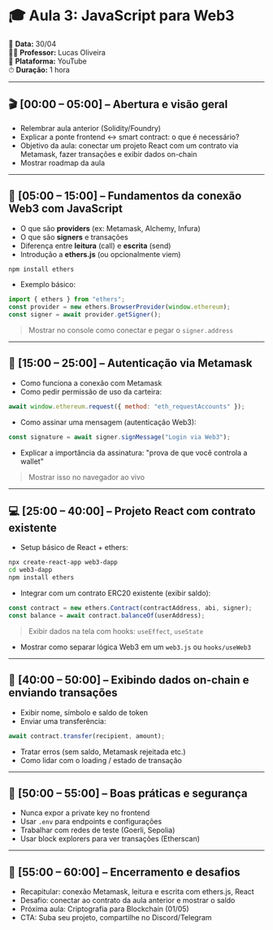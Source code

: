 # 🎓 Aula 3: **JavaScript para Web3**

📅 **Data:** 30/04  
👨‍🏫 **Professor:** Lucas Oliveira  
📍 **Plataforma:** YouTube  
⏱ **Duração:** 1 hora

---

## 🎬 **[00:00 – 05:00] – Abertura e visão geral**

- Relembrar aula anterior (Solidity/Foundry)
- Explicar a ponte frontend ↔ smart contract: o que é necessário?
- Objetivo da aula: conectar um projeto React com um contrato via Metamask, fazer transações e exibir dados on-chain
- Mostrar roadmap da aula

---

## 🔌 **[05:00 – 15:00] – Fundamentos da conexão Web3 com JavaScript**

- O que são **providers** (ex: Metamask, Alchemy, Infura)
- O que são **signers** e transações
- Diferença entre **leitura** (call) e **escrita** (send)
- Introdução a **ethers.js** (ou opcionalmente viem)

```bash
npm install ethers
```

- Exemplo básico:

```js
import { ethers } from "ethers";
const provider = new ethers.BrowserProvider(window.ethereum);
const signer = await provider.getSigner();
```

> Mostrar no console como conectar e pegar o `signer.address`

---

## 🦊 **[15:00 – 25:00] – Autenticação via Metamask**

- Como funciona a conexão com Metamask
- Como pedir permissão de uso da carteira:

```js
await window.ethereum.request({ method: "eth_requestAccounts" });
```

- Como assinar uma mensagem (autenticação Web3):

```js
const signature = await signer.signMessage("Login via Web3");
```

- Explicar a importância da assinatura: "prova de que você controla a wallet"

> Mostrar isso no navegador ao vivo

---

## 💻 **[25:00 – 40:00] – Projeto React com contrato existente**

- Setup básico de React + ethers:

```bash
npx create-react-app web3-dapp
cd web3-dapp
npm install ethers
```

- Integrar com um contrato ERC20 existente (exibir saldo):

```js
const contract = new ethers.Contract(contractAddress, abi, signer);
const balance = await contract.balanceOf(userAddress);
```

> Exibir dados na tela com hooks: `useEffect`, `useState`

- Mostrar como separar lógica Web3 em um `web3.js` ou `hooks/useWeb3`

---

## 📡 **[40:00 – 50:00] – Exibindo dados on-chain e enviando transações**

- Exibir nome, símbolo e saldo de token
- Enviar uma transferência:

```js
await contract.transfer(recipient, amount);
```

- Tratar erros (sem saldo, Metamask rejeitada etc.)
- Como lidar com o loading / estado de transação

---

## 🔐 **[50:00 – 55:00] – Boas práticas e segurança**

- Nunca expor a private key no frontend
- Usar `.env` para endpoints e configurações
- Trabalhar com redes de teste (Goerli, Sepolia)
- Usar block explorers para ver transações (Etherscan)

---

## 📣 **[55:00 – 60:00] – Encerramento e desafios**

- Recapitular: conexão Metamask, leitura e escrita com ethers.js, React
- Desafio: conectar ao contrato da aula anterior e mostrar o saldo
- Próxima aula: Criptografia para Blockchain (01/05)
- CTA: Suba seu projeto, compartilhe no Discord/Telegram
